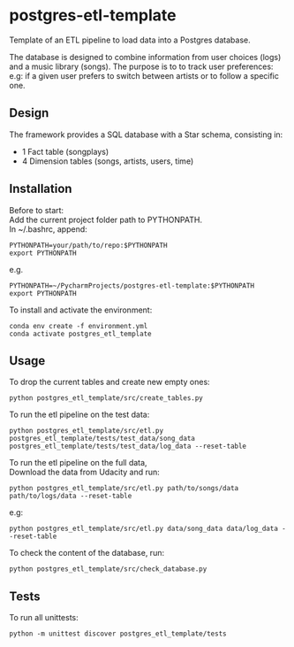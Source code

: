 # postgres-etl-template

Template of an ETL pipeline to load data into a Postgres database.  

The database is designed to combine information 
from user choices (logs) and a music library (songs).
The purpose is to to track user preferences:  
e.g: if a given user prefers to switch between artists or to follow a specific one.


## Design
The framework provides a SQL database with a Star schema, consisting in:
 - 1 Fact table (songplays)
 - 4 Dimension tables (songs, artists, users, time)

## Installation

Before to start:  
Add the current project folder path to PYTHONPATH.  
In ~/.bashrc, append:
```
PYTHONPATH=your/path/to/repo:$PYTHONPATH 
export PYTHONPATH
```
e.g.
```
PYTHONPATH=~/PycharmProjects/postgres-etl-template:$PYTHONPATH 
export PYTHONPATH
```

To install and activate the environment:
```
conda env create -f environment.yml
conda activate postgres_etl_template 
```


## Usage
To drop the current tables and create new empty ones:
```
python postgres_etl_template/src/create_tables.py
```

To run the etl pipeline on the test data:
```
python postgres_etl_template/src/etl.py postgres_etl_template/tests/test_data/song_data  postgres_etl_template/tests/test_data/log_data --reset-table
```

To run the etl pipeline on the full data,  
Download the data from Udacity and run:
```
python postgres_etl_template/src/etl.py path/to/songs/data path/to/logs/data --reset-table
```
e.g:
```
python postgres_etl_template/src/etl.py data/song_data data/log_data --reset-table
```

To check the content of the database, run:
```
python postgres_etl_template/src/check_database.py
```

## Tests
To run all unittests:
```
python -m unittest discover postgres_etl_template/tests
```

